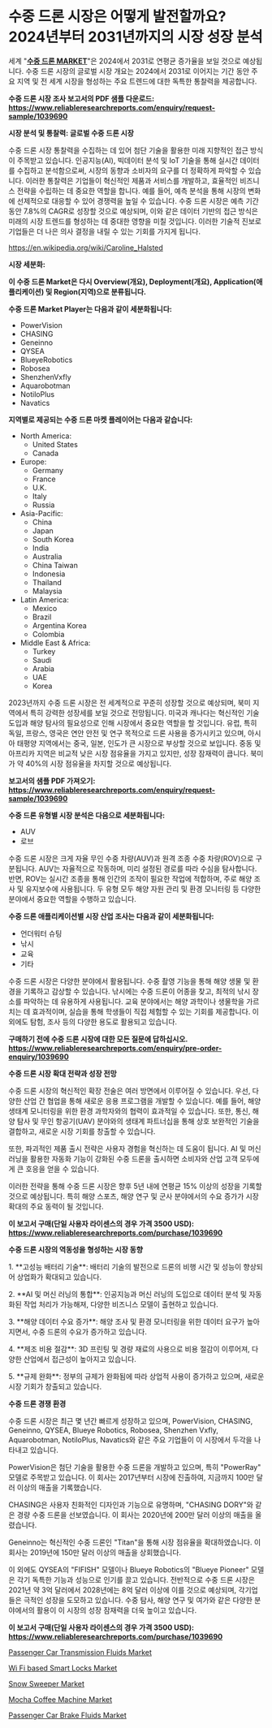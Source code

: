 <p><h1>수중 드론 시장은 어떻게 발전할까요? 2024년부터 2031년까지의 시장 성장 분석</h1></p><p>세계 "<strong><a href="https://www.reliableresearchreports.com/underwater-drone-r1039690">수중 드론 MARKET</a></strong>"은 2024에서 2031로 연평균 증가율을 보일 것으로 예상됩니다. 수중 드론 시장의 글로벌 시장 개요는 2024에서 2031로 이어지는 기간 동안 주요 지역 및 전 세계 시장을 형성하는 주요 트렌드에 대한 독특한 통찰력을 제공합니다.</p>
<p><strong>수중 드론 시장 조사 보고서의 PDF 샘플 다운로드: <a href="https://www.reliableresearchreports.com/enquiry/request-sample/1039690">https://www.reliableresearchreports.com/enquiry/request-sample/1039690</a></strong></p>
<p><strong>시장 분석 및 통찰력: 글로벌 수중 드론 시장</strong></p>
<p><p>수중 드론 시장 통찰력을 수집하는 데 있어 첨단 기술을 활용한 미래 지향적인 접근 방식이 주목받고 있습니다. 인공지능(AI), 빅데이터 분석 및 IoT 기술을 통해 실시간 데이터를 수집하고 분석함으로써, 시장의 동향과 소비자의 요구를 더 정확하게 파악할 수 있습니다. 이러한 통찰력은 기업들이 혁신적인 제품과 서비스를 개발하고, 효율적인 비즈니스 전략을 수립하는 데 중요한 역할을 합니다. 예를 들어, 예측 분석을 통해 시장의 변화에 선제적으로 대응할 수 있어 경쟁력을 높일 수 있습니다. 수중 드론 시장은 예측 기간 동안 7.8%의 CAGR로 성장할 것으로 예상되며, 이와 같은 데이터 기반의 접근 방식은 미래의 시장 트렌드를 형성하는 데 중대한 영향을 미칠 것입니다. 이러한 기술적 진보로 기업들은 더 나은 의사 결정을 내릴 수 있는 기회를 가지게 됩니다.</p></p>
<p><a href="%7CAUTHORITHY_DOMAIN_URL%7C">https://en.wikipedia.org/wiki/Caroline_Halsted</a></p>
<p><strong>시장 세분화:</strong></p>
<p><strong>이 수중 드론 Market은 다시 Overview(개요), Deployment(개요), Application(애플리케이션) 및 Region(지역)으로 분류됩니다.</strong></p>
<p><strong>수중 드론 Market Player는 다음과 같이 세분화됩니다:</strong></p>
<p><ul><li>PowerVision</li><li>CHASING</li><li>Geneinno</li><li>QYSEA</li><li>BlueyeRobotics</li><li>Robosea</li><li>ShenzhenVxfly</li><li>Aquarobotman</li><li>NotiloPlus</li><li>Navatics</li></ul></p>
<p><strong>지역별로 제공되는 수중 드론 마켓 플레이어는 다음과 같습니다:</strong></p>
<p><ul>
    <li>
        North America:
        <ul>
            <li>United States</li>
            <li>Canada</li>
        </ul>
    </li>
    <li>
        Europe:
        <ul>
            <li>Germany</li>
            <li>France</li>
            <li>U.K.</li>
            <li>Italy</li>
            <li>Russia</li>
        </ul>
    </li>
    <li>
        Asia-Pacific:
        <ul>
            <li>China</li>
            <li>Japan</li>
            <li>South Korea</li>
            <li>India</li>
            <li>Australia</li>
            <li>China Taiwan</li>
            <li>Indonesia</li>
            <li>Thailand</li>
            <li>Malaysia</li>
        </ul>
    </li>
    <li>
        Latin America:
        <ul>
            <li>Mexico</li>
            <li>Brazil</li>
            <li>Argentina Korea</li>
            <li>Colombia</li>
        </ul>
    </li>
    <li>
        Middle East & Africa:
        <ul>
            <li>Turkey</li>
            <li>Saudi</li>
            <li>Arabia</li>
            <li>UAE</li>
            <li>Korea</li>
        </ul>
    </li>
    </ul></p>
<p><p>2023년까지 수중 드론 시장은 전 세계적으로 꾸준히 성장할 것으로 예상되며, 북미 지역에서 특히 강력한 성장세를 보일 것으로 전망됩니다. 미국과 캐나다는 혁신적인 기술 도입과 해양 탐사의 필요성으로 인해 시장에서 중요한 역할을 할 것입니다. 유럽, 특히 독일, 프랑스, 영국은 연안 안전 및 연구 목적으로 드론 사용을 증가시키고 있으며, 아시아 태평양 지역에서는 중국, 일본, 인도가 큰 시장으로 부상할 것으로 보입니다. 중동 및 아프리카 지역은 비교적 낮은 시장 점유율을 가지고 있지만, 성장 잠재력이 큽니다. 북미가 약 40%의 시장 점유율을 차지할 것으로 예상됩니다.</p></p>
<p><strong>보고서의 샘플 PDF 가져오기: <a href="https://www.reliableresearchreports.com/enquiry/request-sample/1039690">https://www.reliableresearchreports.com/enquiry/request-sample/1039690</a></strong></p>
<p><strong>수중 드론 유형별 시장 분석은 다음으로 세분화됩니다:</strong></p>
<p><ul><li>AUV</li><li>로브</li></ul></p>
<p><p>수중 드론 시장은 크게 자율 무인 수중 차량(AUV)과 원격 조종 수중 차량(ROV)으로 구분됩니다. AUV는 자율적으로 작동하며, 미리 설정된 경로를 따라 수심을 탐사합니다. 반면, ROV는 실시간 조종을 통해 인간의 조작이 필요한 작업에 적합하며, 주로 해양 조사 및 유지보수에 사용됩니다. 두 유형 모두 해양 자원 관리 및 환경 모니터링 등 다양한 분야에서 중요한 역할을 수행하고 있습니다.</p></p>
<p><strong>수중 드론 애플리케이션별 시장 산업 조사는 다음과 같이 세분화됩니다:</strong></p>
<p><ul><li>언더워터 슈팅</li><li>낚시</li><li>교육</li><li>기타</li></ul></p>
<p><p>수중 드론 시장은 다양한 분야에서 활용됩니다. 수중 촬영 기능을 통해 해양 생물 및 환경을 기록하고 감상할 수 있습니다. 낚시에는 수중 드론이 어종을 찾고, 최적의 낚시 장소를 파악하는 데 유용하게 사용됩니다. 교육 분야에서는 해양 과학이나 생물학을 가르치는 데 효과적이며, 실습을 통해 학생들이 직접 체험할 수 있는 기회를 제공합니다. 이 외에도 탐험, 조사 등의 다양한 용도로 활용되고 있습니다.</p></p>
<p><strong>구매하기 전에 수중 드론 시장에 대한 모든 질문에 답하십시오. <a href="https://www.reliableresearchreports.com/enquiry/pre-order-enquiry/1039690">https://www.reliableresearchreports.com/enquiry/pre-order-enquiry/1039690</a></strong></p>
<p><strong>수중 드론 시장 확대 전략과 성장 전망</strong></p>
<p><p>수중 드론 시장의 혁신적인 확장 전술은 여러 방면에서 이루어질 수 있습니다. 우선, 다양한 산업 간 협업을 통해 새로운 응용 프로그램을 개발할 수 있습니다. 예를 들어, 해양 생태계 모니터링을 위한 환경 과학자와의 협력이 효과적일 수 있습니다. 또한, 통신, 해양 탐사 및 무인 항공기(UAV) 분야와의 생태계 파트너십을 통해 상호 보완적인 기술을 결합하고, 새로운 시장 기회를 창출할 수 있습니다.</p><p>또한, 파괴적인 제품 출시 전략은 사용자 경험을 혁신하는 데 도움이 됩니다. AI 및 머신러닝을 활용한 자동화 기능이 강화된 수중 드론을 출시하면 소비자와 산업 고객 모두에게 큰 호응을 얻을 수 있습니다.</p><p>이러한 전략을 통해 수중 드론 시장은 향후 5년 내에 연평균 15% 이상의 성장을 기록할 것으로 예상됩니다. 특히 해양 스포츠, 해양 연구 및 군사 분야에서의 수요 증가가 시장 확대의 주요 동력이 될 것입니다.</p></p>
<p><strong>이 보고서 구매(단일 사용자 라이센스의 경우 가격 3500 USD): <a href="https://www.reliableresearchreports.com/purchase/1039690">https://www.reliableresearchreports.com/purchase/1039690</a></strong></p>
<p><strong>수중 드론 시장의 역동성을 형성하는 시장 동향</strong></p>
<p><p>1. **고성능 배터리 기술**: 배터리 기술의 발전으로 드론의 비행 시간 및 성능이 향상되어 상업화가 확대되고 있습니다.</p><p>2. **AI 및 머신 러닝의 통합**: 인공지능과 머신 러닝의 도입으로 데이터 분석 및 자동화된 작업 처리가 가능해져, 다양한 비즈니스 모델이 출현하고 있습니다.</p><p>3. **해양 데이터 수요 증가**: 해양 조사 및 환경 모니터링을 위한 데이터 요구가 높아지면서, 수중 드론의 수요가 증가하고 있습니다.</p><p>4. **제조 비용 절감**: 3D 프린팅 및 경량 재료의 사용으로 비용 절감이 이루어져, 다양한 산업에서 접근성이 높아지고 있습니다.</p><p>5. **규제 완화**: 정부의 규제가 완화됨에 따라 상업적 사용이 증가하고 있으며, 새로운 시장 기회가 창출되고 있습니다.</p></p>
<p><strong>수중 드론 경쟁 환경</strong></p>
<p><p>수중 드론 시장은 최근 몇 년간 빠르게 성장하고 있으며, PowerVision, CHASING, Geneinno, QYSEA, Blueye Robotics, Robosea, Shenzhen Vxfly, Aquarobotman, NotiloPlus, Navatics와 같은 주요 기업들이 이 시장에서 두각을 나타내고 있습니다.</p><p>PowerVision은 첨단 기술을 활용한 수중 드론을 개발하고 있으며, 특히 "PowerRay" 모델로 주목받고 있습니다. 이 회사는 2017년부터 시장에 진출하여, 지금까지 100만 달러 이상의 매출을 기록했습니다.</p><p>CHASING은 사용자 친화적인 디자인과 기능으로 유명하며, "CHASING DORY"와 같은 경량 수중 드론을 선보였습니다. 이 회사는 2020년에 200만 달러 이상의 매출을 올렸습니다.</p><p>Geneinno는 혁신적인 수중 드론인 "Titan"을 통해 시장 점유율을 확대하였습니다. 이 회사는 2019년에 150만 달러 이상의 매출을 상회했습니다.</p><p>이 외에도 QYSEA의 "FIFISH" 모델이나 Blueye Robotics의 "Blueye Pioneer" 모델은 각기 독특한 기능과 성능으로 인기를 끌고 있습니다. 전반적으로 수중 드론 시장은 2021년 약 3억 달러에서 2028년에는 8억 달러 이상에 이를 것으로 예상되며, 각기업들은 극적인 성장을 도모하고 있습니다. 수중 탐사, 해양 연구 및 여가와 같은 다양한 분야에서의 활용이 이 시장의 성장 잠재력을 더욱 높이고 있습니다.</p></p>
<p><strong>이 보고서 구매(단일 사용자 라이센스의 경우 가격 3500 USD): <a href="https://www.reliableresearchreports.com/purchase/1039690">https://www.reliableresearchreports.com/purchase/1039690</a></strong></p>
<p><p><a href="https://issuu.com/reportprime-2/docs/passenger-car-transmission-fluids-m_e41e369bfb592f">Passenger Car Transmission Fluids Market</a></p><p><a href="https://github.com/julyju69/Market-Research-Report-List-5/blob/main/wi-fi-based-smart-locks-market.md">Wi Fi based Smart Locks Market</a></p><p><a href="https://www.linkedin.com/pulse/emerging-trends-snow-sweeper-market-global-outlook-future-prospects-rug4c?trackingId=GyIcX5VCRwuOLCpMDNFBBw%3D%3D">Snow Sweeper Market</a></p><p><a href="https://github.com/nathandecarvalho/Market-Research-Report-List-5/blob/main/mocha-coffee-machine-market.md">Mocha Coffee Machine Market</a></p><p><a href="https://issuu.com/reportprime-2/docs/passenger-car-brake-fluids-market-s_4795d625c01b91">Passenger Car Brake Fluids Market</a></p></p>